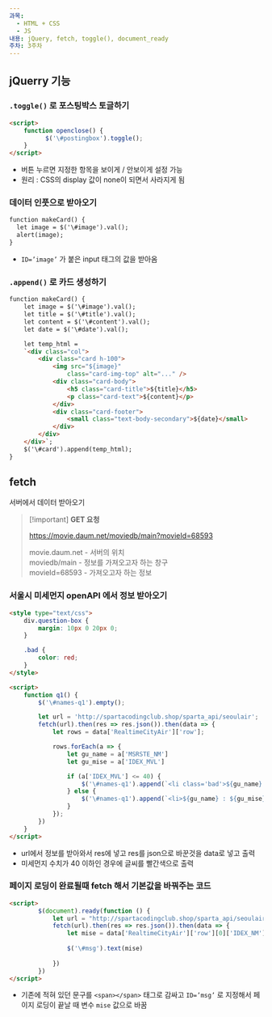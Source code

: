 ```yaml
---
과목:
  - HTML + CSS
  - JS
내용: jQuery, fetch, toggle(), document_ready
주차: 3주차
---
```

## jQuerry 기능

### `.toggle()` 로 포스팅박스 토글하기

```HTML
<script>
	function openclose() {
		  $('\#postingbox').toggle();
	}
</script>
```

- 버튼 누르면 지정한 항목을 보이게 / 안보이게 설정 가능
- 원리 : CSS의 display 값이 none이 되면서 사라지게 됨

  

### 데이터 인풋으로 받아오기

```HTML
function makeCard() {
  let image = $('\#image').val();
  alert(image);
}
```

- `ID=’image’` 가 붙은 input 태그의 값을 받아옴

  

### `.append()` 로 카드 생성하기

```HTML
function makeCard() {
    let image = $('\#image').val();
    let title = $('\#title').val();
    let content = $('\#content').val();
    let date = $('\#date').val();

    let temp_html = 
    `<div class="col">
        <div class="card h-100">
            <img src="${image}"
                class="card-img-top" alt="..." />
            <div class="card-body">
                <h5 class="card-title">${title}</h5>
                <p class="card-text">${content}</p>
            </div>
            <div class="card-footer">
                <small class="text-body-secondary">${date}</small>
            </div>
        </div>
    </div>`;
    $('\#card').append(temp_html);
}
```

  

## fetch

서버에서 데이터 받아오기

> [!important] **GET 요청**
> 
>   
>   
> https://movie.daum.net/moviedb/main?movieId=68593  
>   
>   
> movie.daum.net - 서버의 위치  
> moviedb/main - 정보를 가져오고자 하는 창구  
> movieId=68593 - 가져오고자 하는 정보  

  

### 서울시 미세먼지 openAPI 에서 정보 받아오기

```HTML
<style type="text/css">
    div.question-box {
        margin: 10px 0 20px 0;
    }

    .bad {
        color: red;
    }
</style>

<script>
    function q1() {
        $('\#names-q1').empty();

        let url = 'http://spartacodingclub.shop/sparta_api/seoulair';
        fetch(url).then(res => res.json()).then(data => {
            let rows = data['RealtimeCityAir']['row'];

            rows.forEach(a => {
                let gu_name = a['MSRSTE_NM']
                let gu_mise = a['IDEX_MVL']

                if (a['IDEX_MVL'] <= 40) {
                    $('\#names-q1').append(`<li class='bad'>${gu_name} : ${gu_mise}</li>`);
                } else {
                    $('\#names-q1').append(`<li>${gu_name} : ${gu_mise}</li>`);
                }
            });
        })
    }
</script>
```

- url에서 정보를 받아와서 res에 넣고 res를 json으로 바꾼것을 data로 넣고 출력
- 미세먼지 수치가 40 이하인 경우에 글씨를 빨간색으로 출력

  

### 페이지 로딩이 완료될때 fetch 해서 기본값을 바꿔주는 코드

```HTML
<script>
		$(document).ready(function () {
		    let url = "http://spartacodingclub.shop/sparta_api/seoulair";
		    fetch(url).then(res => res.json()).then(data => {
		        let mise = data['RealtimeCityAir']['row'][0]['IDEX_NM']
		        
		        $('\#msg').text(mise)
		
		    })
		})
</script>
```

- 기존에 적혀 있던 문구를 `<span></span>` 태그로 감싸고 `ID=’msg’` 로 지정해서 페이지 로딩이 끝날 때 변수 `mise` 값으로 바꿈